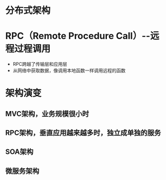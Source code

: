 # 分布式架构
# RPC（Remote Procedure Call）--远程过程调用
- RPC跨越了传输层和应用层
- 从网络中获取数据，像调用本地函数一样调用远程的函数
# 架构演变
## MVC架构，业务规模很小时
## RPC架构，垂直应用越来越多时，独立成单独的服务
## SOA架构
## 微服务架构